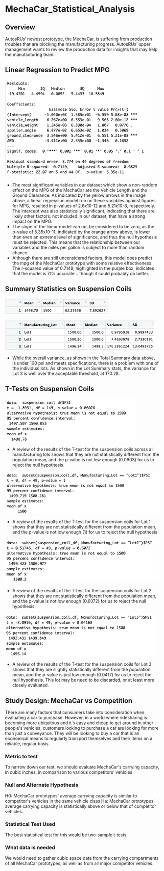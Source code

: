 # MechaCar_Statistical_Analysis

## Overview

AutosRUs’ newest prototype, the MechaCar, is suffering from production troubles that are blocking the manufacturing progress. AutosRUs’ upper management wants to review the production data for insights that may help the manufacturing team.

## Linear Regression to Predict MPG

![This is an image](https://github.com/paveenB/MechaCar_Statistical_Analysis/blob/main/Images/regression.png)

* The most significant variables in our dataset which show a non-random effect on the MPG of the MechaCar are the Vehicle Length and the Ground Clearance. As indicated by the yellow arrows in the image above, a linear regression model run on these variables against figures for MPG, resulted in p-values of 2.6x10-12 and 5.21x10-8, respectively. The intercept was also statistically significant, indicating that there are likely other factors, not included in our dataset, that have a strong impact on the MPG.
* The slope of the linear model can not be considered to be zero, as the p-value of 5.35x10-11, indicated by the orange arrow above, is lower than even an extreme level of significance, and thus the null hypothesis must be rejected. This means that the relationship between our variables and the miles per gallon is subject to more than random chance.
* Although there are still unconsidered factors, this model does predict the mpg of the MechaCar prototype with some relative effectiveness. The r-squared value of 0.7149, highlighted in the purple box, indicates that the model is 71% accurate... though it could probably do better.

## Summary Statistics on Suspension Coils

![This is an image](https://github.com/paveenB/MechaCar_Statistical_Analysis/blob/main/Images/total_summary.png)

![This is an image](https://github.com/paveenB/MechaCar_Statistical_Analysis/blob/main/Images/lot_summary.png)

* While the overall variance, as shown in the Total Summary data above, is under 100 psi and meets specifications, there is a problem with one of the individual lots. As shown in the Lot Summary stats, the variance for Lot 3 is well over the acceptable threshold, at 170.28.

## T-Tests on Suspension Coils

![This is an image](https://github.com/paveenB/MechaCar_Statistical_Analysis/blob/main/Images/T-Test.png)

* A review of the results of the T-test for the suspension coils across all manufacturing lots shows that they are not statistically different from the population mean, and the p-value is not low enough (0.0603) for us to reject the null hypothesis.

![This is an image](https://github.com/paveenB/MechaCar_Statistical_Analysis/blob/main/Images/T-Test_Lot1.png)

* A review of the results of the T-test for the suspension coils for Lot 1 shows that they are not statistically different from the population mean, and the p-value is not low enough (1) for us to reject the null hypothesis

![This is an image](https://github.com/paveenB/MechaCar_Statistical_Analysis/blob/main/Images/T-Test_Lot2.png)

* A review of the results of the T-test for the suspension coils for Lot 2 shows that they are not statistically different from the population mean, and the p-value is not low enough (0.6072) for us to reject the null hypothesis.

![This is an image](https://github.com/paveenB/MechaCar_Statistical_Analysis/blob/main/Images/T-Test_Lot3.png)

* A review of the results of the T-test for the suspension coils for Lot 3 shows that they are slightly statistically different from the population mean, and the p-value is just low enough (0.0417) for us to reject the null hypothesis. This lot may be need to be discarded, or at least more closely evaluated.

## Study Design: MechaCar vs Competition

There are many factors that consumers take into consideration when evaluating a car to purchase. However, in a world where ridesharing is becoming more ubiquitous and it's easy and cheap to get around in other people's vehicles, customers looking to purchase a car are looking for more than just a conveyance. They will be looking to buy a car that is an economical means to regularly transport themselves and their items on a reliable, regular basis.

### Metric to test
To narrow down our test, we should evaluate MechaCar's carrying capacity, in cubic inches, in comparison to various competitors' vehicles.

### Null and Alternate Hypothesis
H0: MechaCar prototypes' average carrying capacity is similar to competitor's vehicles in the same vehicle class Ha: MechaCar prototypes' average carrying capacity is statistically above or below that of competitor vehicles.

### Statistical Test Used
The best statistical test for this would be two-sample t-tests.

### What data is needed
We would need to gather cubic space data from the carrying compartments of all MechaCar prototypes, as well as from all major competitor vehicles.
